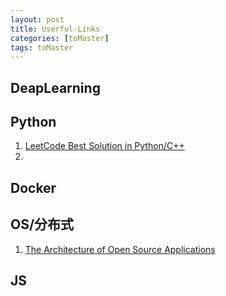 ```yaml
---
layout: post
title: Userful-Links
categories: [toMaster]
tags: toMaster
---
```


## DeapLearning

## Python
1. [LeetCode Best Solution in Python/C++](https://github.com/kamyu104/LeetCode)
2. 
## Docker

## OS/分布式
1. [The Architecture of Open Source Applications](http://aosabook.org/en/index.html)

## JS
